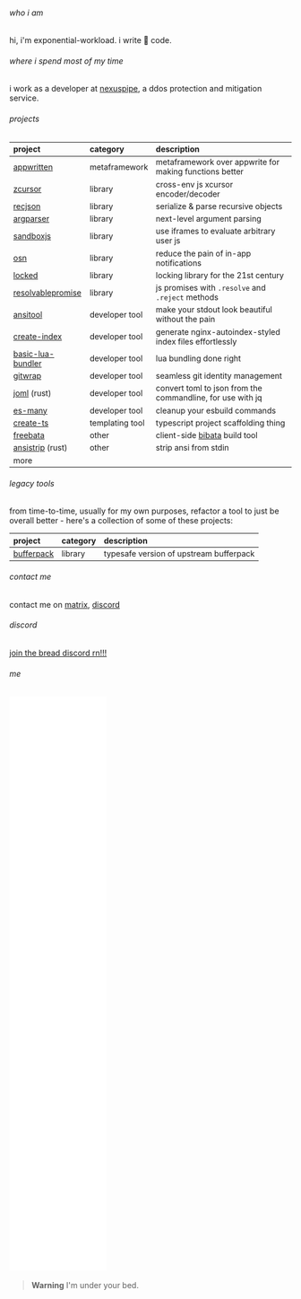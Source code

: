 ###### who i am
hi, i'm exponential-workload. i write 🍝 code.

###### where i spend most of my time
i work as a developer at [nexuspipe](https://nexuspipe.com), a ddos protection and mitigation service.

###### projects

| project                                                                   |  category       | description                                                 |
| :------------------------------------------------------------------------ | :-------------- | :---------------------------------------------------------- |
| [appwritten](https://cbu.expo.moe/Written)                                | metaframework   | metaframework over appwrite for making functions better     |
| [zcursor](https://cbu.expo.moe/zcursorjs)                                 | library         | cross-env js xcursor encoder/decoder                        |
| [recjson](https://github.com/Exponential-Workload/recjson)                | library         | serialize & parse recursive objects                         |
| [argparser](https://github.com/Exponential-Workload/argparser)            | library         | next-level argument parsing                                 |
| [sandboxjs](https://cbu.expo.moe/sbjs)                                    | library         | use iframes to evaluate arbitrary user js                   |
| [osn](https://github.com/Exponential-Workload/osn)                        | library         | reduce the pain of in-app notifications                     |
| [locked](https://devtools-src-pkg.expo.moe/locked)                        | library         | locking library for the 21st century                        |
| [resolvablepromise](https://devtools-src-pkg.expo.moe/resolvablepromise)  | library         | js promises with `.resolve` and `.reject` methods           |
| [ansitool](https://github.com/Exponential-Workload/AnsiTool)              | developer tool  | make your stdout look beautiful without the pain            |
| [create-index](https://github.com/Exponential-Workload/create-index)      | developer tool  | generate nginx-autoindex-styled index files effortlessly    |
| [basic-lua-bundler](https://github.com/BreadCity/blb)                     | developer tool  | lua bundling done right                                     |
| [gitwrap](https://cbu.expo.moe/gitwrap)                                   | developer tool  | seamless git identity management                            |
| [joml](https://cbu.expo.moe/joml) (rust)                                  | developer tool  | convert toml to json from the commandline, for use with jq  |
| [es-many](https://devtools-src.expo.moe/packages/@3xpo/es-many)           | developer tool  | cleanup your esbuild commands                               |
| [create-ts](https://github.com/Exponential-Workload/create-ts)            | templating tool | typescript project scaffolding thing                        |
| [freebata](https://github.com/Exponential-Workload/freebata)              | other           | client-side [bibata](https://bibata.live) build tool        |
| [ansistrip](https://cbu.expo.moe/ansistrip) (rust)                        | other           | strip ansi from stdin                                       |
| more                                                                      |                 |                                                             |

###### legacy tools
from time-to-time, usually for my own purposes, refactor a tool to just be overall better - here's a collection of some of these projects:

| project                                                                   |  category       | description                                                 |
| :------------------------------------------------------------------------ | :-------------- | :---------------------------------------------------------- |
| [bufferpack](https://cbu.expo.moe/bufferpack)                        | library         | typesafe version of upstream bufferpack                     |

###### contact me

contact me on [matrix](https://matrix.to/#/@3xpo:matrix.org), [discord](https://cord.breadhub.cc)

###### discord

[join the bread discord rn!!!](https://cord.breadhub.cc)

###### me

[![](https://raw.githubusercontent.com/Exponential-Workload/Exponential-Workload/main/github-metrics.svg)](https://cbu.expo.moe)

> **Warning**
I'm under your bed.
